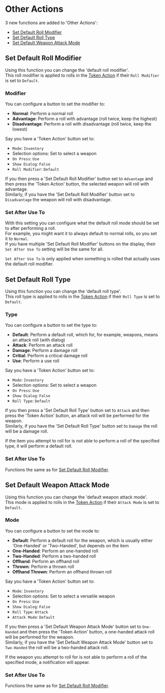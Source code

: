 # Other Actions

3 new functions are added to 'Other Actions':

* [Set Default Roll Modifier](#set-default-roll-modifier)
* [Set Default Roll Type](#set-default-roll-type)
* [Set Default Weapon Attack Mode](#set-default-weapon-attack-mode)

## Set Default Roll Modifier
Using this function you can change the 'default roll modifier'.<br>
This roll modifier is applied to rolls in the [Token Action](./token.md) if their `Roll Modifier` is set to `Default`.<br>

### Modifier
You can configure a button to set the modifier to:

* <b>Normal</b>: Perform a normal roll
* <b>Advantage</b>: Perform a roll with advantage (roll twice, keep the highest)
* <b>Disadvantage</b>: Perform a roll with disadvantage (roll twice, keep the lowest)

Say you have a 'Token Action' button set to:

* `Mode`: `Inventory`
* Selection options: Set to select a weapon
* `On Press`: `Use`
* `Show Dialog`: `False`
* `Roll Modifier`: `Default`

If you then press a 'Set Default Roll Modifier' button set to `Advantage` and then press the 'Token Action' button, the selected weapon will roll with advantage.<br>
Similarly, if you have the 'Set Default Roll Modifier' button set to `Disadvantage` the weapon will roll with disadvantage.

### Set After Use To
With this setting you can configure what the default roll mode should be set to after performing a roll.<br>
For example, you might want it to always default to normal rolls, so you set it to `Normal`.<br>
If you have multiple 'Set Default Roll Modifier' buttons on the display, their `Set After Use To` setting will be the same for all.

`Set After Use To` is only applied when something is rolled that actually uses the default roll modifier.

## Set Default Roll Type
Using this function you can change the 'default roll type'.<br>
This roll type is applied to rolls in the [Token Action](./token.md) if their `Roll Type` is set to `Default`.<br>

### Type
You can configure a button to set the type to:

* <b>Default</b>: Perform a default roll, which for, for example, weapons, means an attack roll (with dialog)
* <b>Attack</b>: Perform an attack roll
* <b>Damage</b>: Perform a damage roll
* <b>Critial</b>: Perform a critical damage roll
* <b>Use</b>: Perform a use roll

Say you have a 'Token Action' button set to:

* `Mode`: `Inventory`
* Selection options: Set to select a weapon
* `On Press`: `Use`
* `Show Dialog`: `False`
* `Roll Type`: `Default`

If you then press a 'Set Default Roll Type' button set to `Attack` and then press the 'Token Action' button, an attack roll will be performed for the weapon.<br>
Similarly, if you have the 'Set Default Roll Type' button set to `Damage` the roll will be a damage roll.

If the item you attempt to roll for is not able to perform a roll of the specified type, it will perform a default roll.

### Set After Use To
Functions the same as for [Set Default Roll Modifier](#set-after-use-to).

## Set Default Weapon Attack Mode
Using this function you can change the 'default weapon attack mode'.<br>
This mode is applied to rolls in the [Token Action](./token.md) if their `Attack Mode` is set to `Default`.<br>

### Mode
You can configure a button to set the mode to:

* <b>Default</b>: Perform a default roll for the weapon, which is usually either 'One-Handed' or 'Two-Handed', but depends on the item
* <b>One-Handed</b>: Perform an one-handed roll
* <b>Two-Handed</b>: Perform a two-handed roll
* <b>Offhand</b>: Perform an offhand roll
* <b>Thrown</b>: Perform a thrown roll
* <b>Offhand Thrown</b>: Perform an offhand thrown roll

Say you have a 'Token Action' button set to:

* `Mode`: `Inventory`
* Selection options: Set to select a versatile weapon
* `On Press`: `Use`
* `Show Dialog`: `False`
* `Roll Type`: `Attack`
* `Attack Mode`: `Default`

If you then press a 'Set Default Weapon Attack Mode' button set to `One-Handed` and then press the 'Token Action' button, a one-handed attack roll will be performed for the weapon.<br>
Similarly, if you have the 'Set Default Weapon Attack Mode' button set to `Two-Handed` the roll will be a two-handed attack roll.

If the weapon you attempt to roll for is not able to perform a roll of the specified mode, a notification will appear.

### Set After Use To
Functions the same as for [Set Default Roll Modifier](#set-after-use-to).